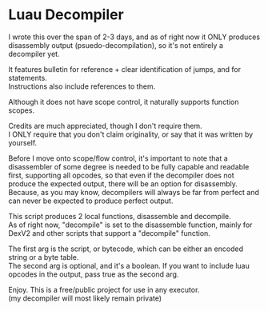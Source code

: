 # Luau Decompiler

I wrote this over the span of 2-3 days, and as of right now it ONLY produces disassembly output (psuedo-decompilation), so it's not entirely a decompiler yet.<br>

It features bulletin for reference + clear identification of jumps, and for statements.<br>
Instructions also include references to them.<br>

Although it does not have scope control, it naturally supports function scopes.<br>

Credits are much appreciated, though I don't require them.<br>
I ONLY require that you don't claim originality, or say that it was written by yourself.<br>

Before I move onto scope/flow control, it's important to note that a disassembler of some degree is needed to be fully capable and readable first, supporting all opcodes, so that even if the decompiler does not produce the expected output, there will be an option for disassembly. Because,  as you may know, decompilers will always be far from perfect and can never be expected to produce perfect output.<br>

This script produces 2 local functions, disassemble and decompile.<br>
As of right now, "decompile" is set to the disassemble function, mainly for DexV2 and other scripts that support a "decompile" function.<br>

The first arg is the script, or bytecode, which can be either an encoded string or a byte table.<br>
The second arg is optional, and it's a boolean. If you want to include luau opcodes in the output, pass true as the second arg.<br>

Enjoy. This is a free/public project for use in any executor.<br>
(my decompiler will most likely remain private)<br>
